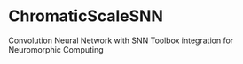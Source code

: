 # ChromaticScaleSNN
Convolution Neural Network with SNN Toolbox integration for Neuromorphic Computing 
